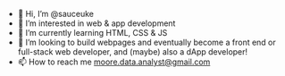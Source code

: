 - 👋 Hi, I’m @sauceuke
- 👀 I’m interested in web & app development 
- 🌱 I’m currently learning HTML, CSS & JS
- 💞️ I’m looking to build webpages and eventually become a front end or full-stack web developer, and (maybe) also a dApp developer!
- 📫 How to reach me moore.data.analyst@gmail.com

<!---
sauceuke/sauceuke is a ✨ special ✨ repository because its `README.md` (this file) appears on your GitHub profile.
You can click the Preview link to take a look at your changes.
--->
